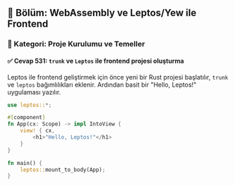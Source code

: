 ## 📘 Bölüm: WebAssembly ve Leptos/Yew ile Frontend
### 🔹 Kategori: Proje Kurulumu ve Temeller
#### ✅ Cevap 531: `trunk` ve `Leptos` ile frontend projesi oluşturma

Leptos ile frontend geliştirmek için önce yeni bir Rust projesi başlatılır, `trunk` ve `leptos` bağımlılıkları eklenir. Ardından basit bir "Hello, Leptos!" uygulaması yazılır.

```rust
use leptos::*;

#[component]
fn App(cx: Scope) -> impl IntoView {
    view! { cx,
        <h1>"Hello, Leptos!"</h1>
    }
}

fn main() {
    leptos::mount_to_body(App);
}
```
